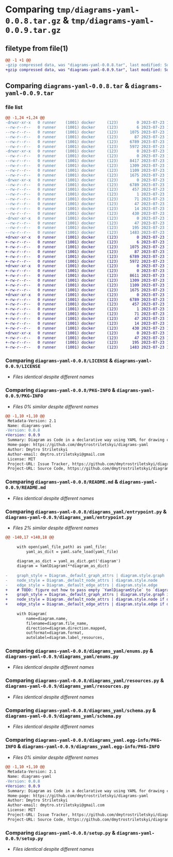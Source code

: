 # Comparing `tmp/diagrams-yaml-0.0.8.tar.gz` & `tmp/diagrams-yaml-0.0.9.tar.gz`

## filetype from file(1)

```diff
@@ -1 +1 @@
-gzip compressed data, was "diagrams-yaml-0.0.8.tar", last modified: Sun Jul 23 10:22:44 2023, max compression
+gzip compressed data, was "diagrams-yaml-0.0.9.tar", last modified: Sun Jul 23 15:02:08 2023, max compression
```

## Comparing `diagrams-yaml-0.0.8.tar` & `diagrams-yaml-0.0.9.tar`

### file list

```diff
@@ -1,24 +1,24 @@
-drwxr-xr-x   0 runner    (1001) docker     (123)        0 2023-07-23 10:22:44.799305 diagrams-yaml-0.0.8/
--rw-r--r--   0 runner    (1001) docker     (123)        6 2023-07-23 10:22:20.000000 diagrams-yaml-0.0.8/.project-version
--rw-r--r--   0 runner    (1001) docker     (123)     1075 2023-07-23 10:22:20.000000 diagrams-yaml-0.0.8/LICENSE
--rw-r--r--   0 runner    (1001) docker     (123)       87 2023-07-23 10:22:20.000000 diagrams-yaml-0.0.8/MANIFEST.in
--rw-r--r--   0 runner    (1001) docker     (123)     6789 2023-07-23 10:22:44.799305 diagrams-yaml-0.0.8/PKG-INFO
--rw-r--r--   0 runner    (1001) docker     (123)     5972 2023-07-23 10:22:20.000000 diagrams-yaml-0.0.8/README.md
-drwxr-xr-x   0 runner    (1001) docker     (123)        0 2023-07-23 10:22:44.799305 diagrams-yaml-0.0.8/diagrams_yaml/
--rw-r--r--   0 runner    (1001) docker     (123)        0 2023-07-23 10:22:20.000000 diagrams-yaml-0.0.8/diagrams_yaml/__init__.py
--rw-r--r--   0 runner    (1001) docker     (123)     8417 2023-07-23 10:22:20.000000 diagrams-yaml-0.0.8/diagrams_yaml/entrypoint.py
--rw-r--r--   0 runner    (1001) docker     (123)     1309 2023-07-23 10:22:20.000000 diagrams-yaml-0.0.8/diagrams_yaml/enums.py
--rw-r--r--   0 runner    (1001) docker     (123)     1109 2023-07-23 10:22:20.000000 diagrams-yaml-0.0.8/diagrams_yaml/resources.py
--rw-r--r--   0 runner    (1001) docker     (123)     1675 2023-07-23 10:22:20.000000 diagrams-yaml-0.0.8/diagrams_yaml/schema.py
-drwxr-xr-x   0 runner    (1001) docker     (123)        0 2023-07-23 10:22:44.799305 diagrams-yaml-0.0.8/diagrams_yaml.egg-info/
--rw-r--r--   0 runner    (1001) docker     (123)     6789 2023-07-23 10:22:44.000000 diagrams-yaml-0.0.8/diagrams_yaml.egg-info/PKG-INFO
--rw-r--r--   0 runner    (1001) docker     (123)      457 2023-07-23 10:22:44.000000 diagrams-yaml-0.0.8/diagrams_yaml.egg-info/SOURCES.txt
--rw-r--r--   0 runner    (1001) docker     (123)        1 2023-07-23 10:22:44.000000 diagrams-yaml-0.0.8/diagrams_yaml.egg-info/dependency_links.txt
--rw-r--r--   0 runner    (1001) docker     (123)       71 2023-07-23 10:22:44.000000 diagrams-yaml-0.0.8/diagrams_yaml.egg-info/entry_points.txt
--rw-r--r--   0 runner    (1001) docker     (123)       47 2023-07-23 10:22:44.000000 diagrams-yaml-0.0.8/diagrams_yaml.egg-info/requires.txt
--rw-r--r--   0 runner    (1001) docker     (123)       14 2023-07-23 10:22:44.000000 diagrams-yaml-0.0.8/diagrams_yaml.egg-info/top_level.txt
--rw-r--r--   0 runner    (1001) docker     (123)      430 2023-07-23 10:22:20.000000 diagrams-yaml-0.0.8/pyproject.toml
-drwxr-xr-x   0 runner    (1001) docker     (123)        0 2023-07-23 10:22:44.799305 diagrams-yaml-0.0.8/requirements/
--rw-r--r--   0 runner    (1001) docker     (123)       47 2023-07-23 10:22:20.000000 diagrams-yaml-0.0.8/requirements/project.txt
--rw-r--r--   0 runner    (1001) docker     (123)      195 2023-07-23 10:22:44.799305 diagrams-yaml-0.0.8/setup.cfg
--rw-r--r--   0 runner    (1001) docker     (123)     1483 2023-07-23 10:22:20.000000 diagrams-yaml-0.0.8/setup.py
+drwxr-xr-x   0 runner    (1001) docker     (123)        0 2023-07-23 15:02:08.939370 diagrams-yaml-0.0.9/
+-rw-r--r--   0 runner    (1001) docker     (123)        6 2023-07-23 15:01:47.000000 diagrams-yaml-0.0.9/.project-version
+-rw-r--r--   0 runner    (1001) docker     (123)     1075 2023-07-23 15:01:47.000000 diagrams-yaml-0.0.9/LICENSE
+-rw-r--r--   0 runner    (1001) docker     (123)       87 2023-07-23 15:01:47.000000 diagrams-yaml-0.0.9/MANIFEST.in
+-rw-r--r--   0 runner    (1001) docker     (123)     6789 2023-07-23 15:02:08.939370 diagrams-yaml-0.0.9/PKG-INFO
+-rw-r--r--   0 runner    (1001) docker     (123)     5972 2023-07-23 15:01:47.000000 diagrams-yaml-0.0.9/README.md
+drwxr-xr-x   0 runner    (1001) docker     (123)        0 2023-07-23 15:02:08.939370 diagrams-yaml-0.0.9/diagrams_yaml/
+-rw-r--r--   0 runner    (1001) docker     (123)        0 2023-07-23 15:01:47.000000 diagrams-yaml-0.0.9/diagrams_yaml/__init__.py
+-rw-r--r--   0 runner    (1001) docker     (123)     8611 2023-07-23 15:01:47.000000 diagrams-yaml-0.0.9/diagrams_yaml/entrypoint.py
+-rw-r--r--   0 runner    (1001) docker     (123)     1309 2023-07-23 15:01:47.000000 diagrams-yaml-0.0.9/diagrams_yaml/enums.py
+-rw-r--r--   0 runner    (1001) docker     (123)     1109 2023-07-23 15:01:47.000000 diagrams-yaml-0.0.9/diagrams_yaml/resources.py
+-rw-r--r--   0 runner    (1001) docker     (123)     1675 2023-07-23 15:01:47.000000 diagrams-yaml-0.0.9/diagrams_yaml/schema.py
+drwxr-xr-x   0 runner    (1001) docker     (123)        0 2023-07-23 15:02:08.939370 diagrams-yaml-0.0.9/diagrams_yaml.egg-info/
+-rw-r--r--   0 runner    (1001) docker     (123)     6789 2023-07-23 15:02:08.000000 diagrams-yaml-0.0.9/diagrams_yaml.egg-info/PKG-INFO
+-rw-r--r--   0 runner    (1001) docker     (123)      457 2023-07-23 15:02:08.000000 diagrams-yaml-0.0.9/diagrams_yaml.egg-info/SOURCES.txt
+-rw-r--r--   0 runner    (1001) docker     (123)        1 2023-07-23 15:02:08.000000 diagrams-yaml-0.0.9/diagrams_yaml.egg-info/dependency_links.txt
+-rw-r--r--   0 runner    (1001) docker     (123)       71 2023-07-23 15:02:08.000000 diagrams-yaml-0.0.9/diagrams_yaml.egg-info/entry_points.txt
+-rw-r--r--   0 runner    (1001) docker     (123)       47 2023-07-23 15:02:08.000000 diagrams-yaml-0.0.9/diagrams_yaml.egg-info/requires.txt
+-rw-r--r--   0 runner    (1001) docker     (123)       14 2023-07-23 15:02:08.000000 diagrams-yaml-0.0.9/diagrams_yaml.egg-info/top_level.txt
+-rw-r--r--   0 runner    (1001) docker     (123)      430 2023-07-23 15:01:47.000000 diagrams-yaml-0.0.9/pyproject.toml
+drwxr-xr-x   0 runner    (1001) docker     (123)        0 2023-07-23 15:02:08.939370 diagrams-yaml-0.0.9/requirements/
+-rw-r--r--   0 runner    (1001) docker     (123)       47 2023-07-23 15:01:47.000000 diagrams-yaml-0.0.9/requirements/project.txt
+-rw-r--r--   0 runner    (1001) docker     (123)      195 2023-07-23 15:02:08.939370 diagrams-yaml-0.0.9/setup.cfg
+-rw-r--r--   0 runner    (1001) docker     (123)     1483 2023-07-23 15:01:47.000000 diagrams-yaml-0.0.9/setup.py
```

### Comparing `diagrams-yaml-0.0.8/LICENSE` & `diagrams-yaml-0.0.9/LICENSE`

 * *Files identical despite different names*

### Comparing `diagrams-yaml-0.0.8/PKG-INFO` & `diagrams-yaml-0.0.9/PKG-INFO`

 * *Files 0% similar despite different names*

```diff
@@ -1,10 +1,10 @@
 Metadata-Version: 2.1
 Name: diagrams-yaml
-Version: 0.0.8
+Version: 0.0.9
 Summary: Diagram as Code in a declarative way using YAML for drawing cloud system architectures.
 Home-page: https://github.com/dmytrostriletskyi/diagrams-yaml
 Author: Dmytro Striletskyi
 Author-email: dmytro.striletskyi@gmail.com
 License: MIT
 Project-URL: Issue Tracker, https://github.com/dmytrostriletskyi/diagrams-yaml/issues
 Project-URL: Source Code, https://github.com/dmytrostriletskyi/diagrams-yaml
```

### Comparing `diagrams-yaml-0.0.8/README.md` & `diagrams-yaml-0.0.9/README.md`

 * *Files identical despite different names*

### Comparing `diagrams-yaml-0.0.8/diagrams_yaml/entrypoint.py` & `diagrams-yaml-0.0.9/diagrams_yaml/entrypoint.py`

 * *Files 2% similar despite different names*

```diff
@@ -140,17 +140,18 @@
 
     with open(yaml_file_path) as yaml_file:
         yaml_as_dict = yaml.safe_load(yaml_file)
 
     diagram_as_dict = yaml_as_dict.get('diagram')
     diagram = YamlDiagram(**diagram_as_dict)
 
-    graph_style = Diagram._default_graph_attrs | diagram.style.graph
-    node_style = Diagram._default_node_attrs | diagram.style.node
-    edge_style = Diagram._default_edge_attrs | diagram.style.edge
+    # TODO: figure out how to pass empty `YamlDiagramStyle` to `diagram.style` in Pydantic to remove the if condition.
+    graph_style = Diagram._default_graph_attrs | diagram.style.graph if diagram.style else {}
+    node_style = Diagram._default_node_attrs | diagram.style.node if diagram.style else {}
+    edge_style = Diagram._default_edge_attrs | diagram.style.edge if diagram.style else {}
 
     with Diagram(
         name=diagram.name,
         filename=diagram.file_name,
         direction=diagram.direction.mapped,
         outformat=diagram.format,
         autolabel=diagram.label_resources,
```

### Comparing `diagrams-yaml-0.0.8/diagrams_yaml/enums.py` & `diagrams-yaml-0.0.9/diagrams_yaml/enums.py`

 * *Files identical despite different names*

### Comparing `diagrams-yaml-0.0.8/diagrams_yaml/resources.py` & `diagrams-yaml-0.0.9/diagrams_yaml/resources.py`

 * *Files identical despite different names*

### Comparing `diagrams-yaml-0.0.8/diagrams_yaml/schema.py` & `diagrams-yaml-0.0.9/diagrams_yaml/schema.py`

 * *Files identical despite different names*

### Comparing `diagrams-yaml-0.0.8/diagrams_yaml.egg-info/PKG-INFO` & `diagrams-yaml-0.0.9/diagrams_yaml.egg-info/PKG-INFO`

 * *Files 0% similar despite different names*

```diff
@@ -1,10 +1,10 @@
 Metadata-Version: 2.1
 Name: diagrams-yaml
-Version: 0.0.8
+Version: 0.0.9
 Summary: Diagram as Code in a declarative way using YAML for drawing cloud system architectures.
 Home-page: https://github.com/dmytrostriletskyi/diagrams-yaml
 Author: Dmytro Striletskyi
 Author-email: dmytro.striletskyi@gmail.com
 License: MIT
 Project-URL: Issue Tracker, https://github.com/dmytrostriletskyi/diagrams-yaml/issues
 Project-URL: Source Code, https://github.com/dmytrostriletskyi/diagrams-yaml
```

### Comparing `diagrams-yaml-0.0.8/setup.py` & `diagrams-yaml-0.0.9/setup.py`

 * *Files identical despite different names*


